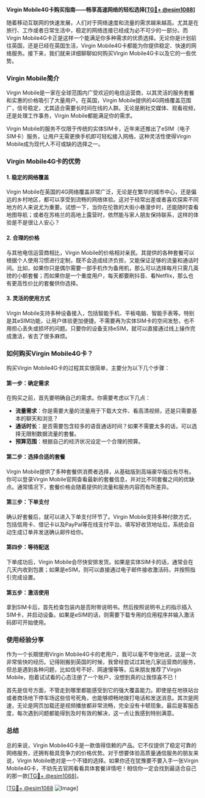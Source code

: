 **Virgin Mobile4G卡购买指南——畅享高速网络的轻松选择[[TG💪+ @esim1088](https://t.me/s/esim1088)]**

随着移动互联网的快速发展，人们对于网络速度和流量的需求越来越高。尤其是在旅行、工作或者日常生活中，稳定的网络连接已经成为必不可少的一部分。而Virgin Mobile4G卡正是这样一个能满足你多种需求的优质选择。无论你是计划前往英国，还是已经在英国生活，Virgin Mobile4G卡都能为你提供稳定、快速的网络服务。接下来，我们就来详细聊聊如何购买Virgin Mobile4G卡以及它的一些优势。

### Virgin Mobile简介

Virgin Mobile是一家在全球范围内广受欢迎的电信运营商，以其灵活的服务套餐和实惠的价格吸引了大量用户。在英国，Virgin Mobile提供的4G网络覆盖范围广，信号稳定，尤其适合需要长时间在线的人群。无论是刷社交媒体、观看视频，还是处理工作事务，Virgin Mobile都能满足你的需求。

Virgin Mobile的服务不仅限于传统的实体SIM卡，近年来还推出了eSIM（电子SIM卡）服务，让用户无需更换手机即可轻松接入网络。这种灵活性使得Virgin Mobile成为现代人不可或缺的选择之一。

### Virgin Mobile4G卡的优势

#### 1. 稳定的网络覆盖

Virgin Mobile在英国的4G网络覆盖非常广泛，无论是在繁华的城市中心，还是偏远的乡村地区，都可以享受到流畅的网络体验。这对于经常出差或者喜欢探索不同地方的人来说尤为重要。试想一下，当你在伦敦的大街小巷漫步时，还能随时查看地图导航；或者在苏格兰的高地上露营时，依然能与家人朋友保持联系，这样的体验是不是很让人安心？

#### 2. 合理的价格

与其他电信运营商相比，Virgin Mobile的价格相对亲民。其提供的各种套餐可以根据个人使用习惯进行定制，既不会造成经济负担，又能保证足够的流量和通话时间。比如，如果你只是偶尔需要一部手机作为备用机，那么可以选择每月只需几英镑的小额套餐；而如果你是一个重度用户，每天都要刷抖音、看Netflix，那么也有更高性价比的套餐供你选择。

#### 3. 灵活的使用方式

Virgin Mobile支持多种设备接入，包括智能手机、平板电脑、智能手表等。特别是其eSIM功能，让用户体验更加便捷。不需要再为实体SIM卡的空间发愁，也不用担心丢失或损坏的问题。只要你的设备支持eSIM，就可以直接通过线上操作完成激活，省去了很多麻烦。

### 如何购买Virgin Mobile4G卡？

购买Virgin Mobile4G卡的过程其实很简单，主要分为以下几个步骤：

#### 第一步：确定需求

在购买之前，首先要明确自己的需求。你需要考虑以下几点：
- **流量需求**：你是需要大量的流量用于下载大文件、看高清视频，还是只需要基本的聊天和浏览？
- **通话时长**：是否需要包含较多的语音通话时间？如果不需要太多的话，可以选择无限制数据流量的套餐。
- **预算范围**：根据自己的经济状况设定一个合理的预算。

#### 第二步：选择合适的套餐

Virgin Mobile提供了多种套餐供消费者选择，从基础版到高端豪华版应有尽有。你可以登录Virgin Mobile官网查看最新的套餐信息，并对比不同套餐之间的优缺点。通常情况下，套餐价格会随着提供的流量和服务内容而有所差异。

#### 第三步：下单支付

确认好套餐后，就可以进入下单支付环节了。Virgin Mobile支持多种付款方式，包括信用卡、借记卡以及PayPal等在线支付平台。填写好收货地址后，系统会自动生成订单并发送确认邮件给你。

#### 第四步：等待配送

下单成功后，Virgin Mobile会尽快安排发货。如果是实体SIM卡的话，通常会在几天内收到包裹；如果是eSIM，则可以直接通过电子邮件接收激活码，并按照指引完成设置。

#### 第五步：激活使用

拿到SIM卡后，首先检查包装内是否附带说明书。然后按照说明书上的指示插入SIM卡，并启动设备。如果是eSIM的话，则需要下载专用的应用程序并输入激活码即可开始使用。

### 使用经验分享

作为一个长期使用Virgin Mobile4G卡的老用户，我可以毫不夸张地说，这是一次非常愉快的经历。记得刚搬到英国的时候，我曾经尝试过其他几家运营商的服务，但总是遇到各种问题，比如信号不好、网速慢等等。后来朋友推荐了Virgin Mobile，抱着试试看的心态注册了一个账户，没想到真的让我惊喜不已！

首先是信号方面，不管走到哪里都能感受到它的强大覆盖能力。即使是在地铁站台或者商场地下停车场这些信号死角，也能够顺畅地拨打电话和发送消息。其次是网速，无论是网页加载还是视频播放都非常流畅，完全没有卡顿现象。最后是客服态度，每次遇到问题都能得到及时有效的解决，这一点让我感到特别满意。

### 总结

总的来说，Virgin Mobile4G卡是一款值得信赖的产品。它不仅提供了稳定可靠的网络服务，还拥有极具竞争力的价格优势。对于想要体验高质量通信服务的朋友来说，Virgin Mobile绝对是一个不错的选择。如果你还在犹豫要不要入手一张Virgin Mobile4G卡，不妨先去官网看看具体套餐详情吧！相信你一定会找到最适合自己的那一款[[TG💪+ @esim1088](https://t.me/s/esim1088)]。

[[TG💪+ @esim1088](https://t.me/s/esim1088) ![Image](https://i.postimg.cc/4NQfJmqS/Snipaste-2025-05-13-00-14-12.png)]
